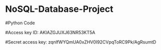 # NoSQL-Database-Project

#Python Code

#Access key ID: AKIAZGJUXJ63NR53KT5A     

#Secret access key:  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
